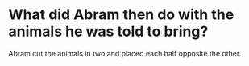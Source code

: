 # What did Abram then do with the animals he was told to bring?

Abram cut the animals in two and placed each half opposite the other.
